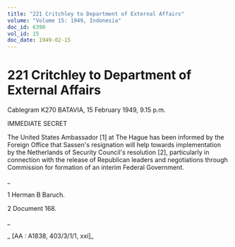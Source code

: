 ```yaml
---
title: "221 Critchley to Department of External Affairs"
volume: "Volume 15: 1949, Indonesia"
doc_id: 6390
vol_id: 15
doc_date: 1949-02-15
---
```


# 221 Critchley to Department of External Affairs

Cablegram K270 BATAVIA, 15 February 1949, 9.15 p.m.

IMMEDIATE SECRET

The United States Ambassador [1] at The Hague has been informed by the Foreign Office that Sassen's resignation will help towards implementation by the Netherlands of Security Council's resolution [2], particularly in connection with the release of Republican leaders and negotiations through Commission for formation of an interim Federal Government.

_

1 Herman B Baruch.

2 Document 168.

_

_ [AA : A1838, 403/3/1/1, xxi]_
